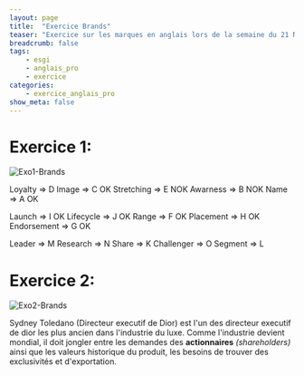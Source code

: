 ```yaml
---
layout: page
title:  "Exercice Brands"
teaser: "Exercice sur les marques en anglais lors de la semaine du 21 Novembre 2016"
breadcrumb: false
tags:
    - esgi
    - anglais_pro
    - exercice
categories:
    - exercice_anglais_pro
show_meta: false
---
```


# Exercice 1:

![Exo1-Brands](http://portfolio.fpompey.com/images/ESGI/Exo1-Brands.png)

Loyalty => D
Image => C OK
Stretching => E NOK
Awarness => B NOK
Name => A OK

Launch => I OK
Lifecycle => J OK
Range => F OK
Placement => H OK
Endorsement => G OK

Leader => M
Research => N
Share => K
Challenger => O
Segment => L

# Exercice 2:

![Exo2-Brands](http://portfolio.fpompey.com/images/ESGI/Exo2-Brands.png)

Sydney Toledano (Directeur executif de Dior) est l'un des directeur executif de dior les plus ancien dans l'industrie du luxe. Comme l'industrie devient mondial, il doit jongler entre les demandes des **actionnaires** *(shareholders)* ainsi que les valeurs historique du produit, les besoins de trouver des exclusivités et d'exportation.
